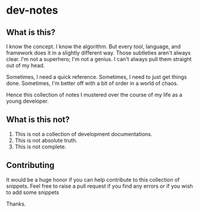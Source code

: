 # dev-notes

## What is this?

I know the concept. I know the algorithm. But every tool, language, and framework does it in a slightly different way. Those subtleties aren't always clear. I'm not a superhero; I'm not a genius. I can't always pull them straight out of my head.

Sometimes, I need a quick reference. Sometimes, I need to just get things done. Sometimes, I'm better off with a bit of order in a world of chaos.

Hence this collection of notes I mustered over the course of my life as a young developer.

## What is this not?

1. This is not a collection of development documentations.
2. This is not absolute truth.
3. This is not complete.

## Contributing

It would be a huge honor if you can help contribute to this collection of snippets. Feel free to raise a pull request if you find any errors or if you wish to add some snippets

Thanks.